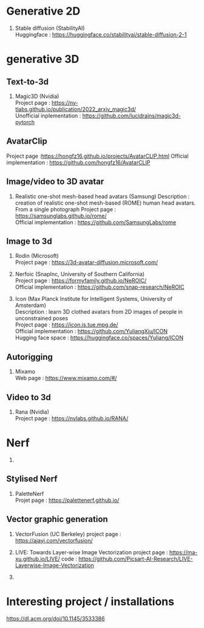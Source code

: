 # Generative 2D
1. Stable diffusion (StabilityAI) \
Huggingface : https://huggingface.co/stabilityai/stable-diffusion-2-1

# generative 3D
## Text-to-3d 
1. Magic3D (Nvidia) \
Project page : https://nv-tlabs.github.io/publication/2022_arxiv_magic3d/ \
Unofficial inplementation : https://github.com/lucidrains/magic3d-pytorch
## AvatarClip
Project page :https://hongfz16.github.io/projects/AvatarCLIP.html
Official implementation : https://github.com/hongfz16/AvatarCLIP

## Image/video to 3D avatar
1. Realistic one-shot mesh-based head avatars (Samsung)
Description : creation of realistic one-shot mesh-based (ROME) human head avatars. From a single photograph
Project page : https://samsunglabs.github.io/rome/ \
Official implementation : https://github.com/SamsungLabs/rome

## Image to 3d 

1. Rodin (Microsoft) \
Project page : https://3d-avatar-diffusion.microsoft.com/ 

2. Nerfoic (SnapInc, University of Southern California) \
Project page : https://formyfamily.github.io/NeROIC/ \
Official implementation : https://github.com/snap-research/NeROIC 

3. Icon (Max Planck Institute for Intelligent Systems, University of Amsterdam) \
Description : learn 3D clothed avatars from 2D images of people in unconstrained poses \
Project page : https://icon.is.tue.mpg.de/ \
Official implementation : https://github.com/YuliangXiu/ICON \
Hugging face space : https://huggingface.co/spaces/Yuliang/ICON 

## Autorigging 
1. Mixamo \
Web page : https://www.mixamo.com/#/

## Video to 3d
1. Rana (Nvidia) \
Project page : https://nvlabs.github.io/RANA/

# Nerf

1. 

## Stylised Nerf
1. PaletteNerf \
Projet page : https://palettenerf.github.io/

## Vector graphic generation
1. VectorFusion (UC Berkeley)
project page : https://ajayj.com/vectorfusion/

2. LIVE: Towards Layer-wise Image Vectorization
project page : https://ma-xu.github.io/LIVE/
code : https://github.com/Picsart-AI-Research/LIVE-Layerwise-Image-Vectorization

4. 


# Interesting project / installations
https://dl.acm.org/doi/10.1145/3533386

